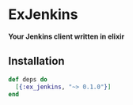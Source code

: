 # ExJenkins

**Your Jenkins client written in elixir**

## Installation

```elixir
def deps do
  [{:ex_jenkins, "~> 0.1.0"}]
end
```

